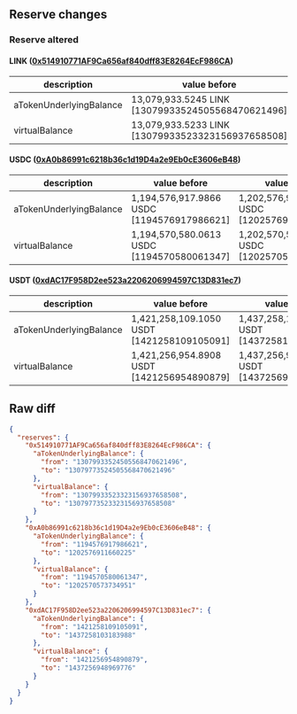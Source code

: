 ## Reserve changes

### Reserve altered

#### LINK ([0x514910771AF9Ca656af840dff83E8264EcF986CA](https://etherscan.io/address/0x514910771AF9Ca656af840dff83E8264EcF986CA))

| description | value before | value after |
| --- | --- | --- |
| aTokenUnderlyingBalance | 13,079,933.5245 LINK [13079933524505568470621496] | 13,079,773.5245 LINK [13079773524505568470621496] |
| virtualBalance | 13,079,933.5233 LINK [13079933523323156937658508] | 13,079,773.5233 LINK [13079773523323156937658508] |


#### USDC ([0xA0b86991c6218b36c1d19D4a2e9Eb0cE3606eB48](https://etherscan.io/address/0xA0b86991c6218b36c1d19D4a2e9Eb0cE3606eB48))

| description | value before | value after |
| --- | --- | --- |
| aTokenUnderlyingBalance | 1,194,576,917.9866 USDC [1194576917986621] | 1,202,576,911.6602 USDC [1202576911660225] |
| virtualBalance | 1,194,570,580.0613 USDC [1194570580061347] | 1,202,570,573.7349 USDC [1202570573734951] |


#### USDT ([0xdAC17F958D2ee523a2206206994597C13D831ec7](https://etherscan.io/address/0xdAC17F958D2ee523a2206206994597C13D831ec7))

| description | value before | value after |
| --- | --- | --- |
| aTokenUnderlyingBalance | 1,421,258,109.1050 USDT [1421258109105091] | 1,437,258,103.1839 USDT [1437258103183988] |
| virtualBalance | 1,421,256,954.8908 USDT [1421256954890879] | 1,437,256,948.9697 USDT [1437256948969776] |


## Raw diff

```json
{
  "reserves": {
    "0x514910771AF9Ca656af840dff83E8264EcF986CA": {
      "aTokenUnderlyingBalance": {
        "from": "13079933524505568470621496",
        "to": "13079773524505568470621496"
      },
      "virtualBalance": {
        "from": "13079933523323156937658508",
        "to": "13079773523323156937658508"
      }
    },
    "0xA0b86991c6218b36c1d19D4a2e9Eb0cE3606eB48": {
      "aTokenUnderlyingBalance": {
        "from": "1194576917986621",
        "to": "1202576911660225"
      },
      "virtualBalance": {
        "from": "1194570580061347",
        "to": "1202570573734951"
      }
    },
    "0xdAC17F958D2ee523a2206206994597C13D831ec7": {
      "aTokenUnderlyingBalance": {
        "from": "1421258109105091",
        "to": "1437258103183988"
      },
      "virtualBalance": {
        "from": "1421256954890879",
        "to": "1437256948969776"
      }
    }
  }
}
```